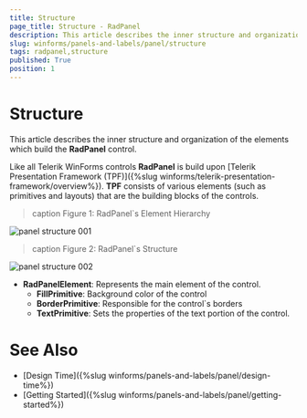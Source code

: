 ```yaml
---
title: Structure
page_title: Structure - RadPanel
description: This article describes the inner structure and organization of the elements which build the RadPanel control.
slug: winforms/panels-and-labels/panel/structure
tags: radpanel,structure
published: True
position: 1
---
```


# Structure

This article describes the inner structure and organization of the elements which build the **RadPanel** control.

Like all Telerik WinForms controls **RadPanel** is build upon [Telerik Presentation Framework (TPF)]({%slug winforms/telerik-presentation-framework/overview%}). **TPF** consists of various elements (such as primitives and layouts) that are the building blocks of the controls.

>caption Figure 1: RadPanel`s Element Hierarchy
>
![panel structure 001](images/panels-and-labels-panel-structure001.png)

>caption Figure 2: RadPanel`s Structure
>
![panel structure 002](images/panels-and-labels-panel-structure002.png)

* **RadPanelElement**: Represents the main element of the control.
  * **FillPrimitive**: Background color of the control
  * **BorderPrimitive**: Responsible for the control`s borders
  * **TextPrimitive**: Sets the properties of the text portion of the control.
        
# See Also

* [Design Time]({%slug winforms/panels-and-labels/panel/design-time%})
* [Getting Started]({%slug winforms/panels-and-labels/panel/getting-started%})
